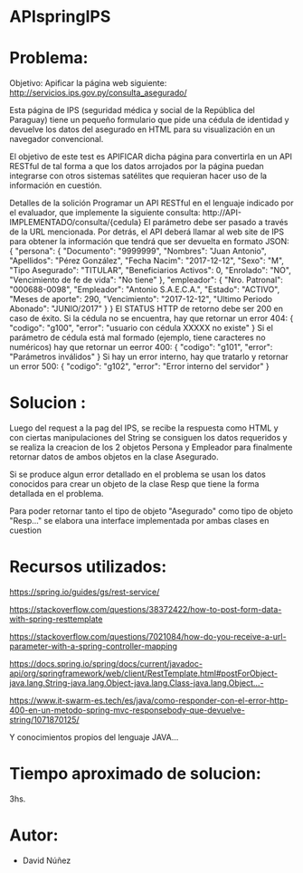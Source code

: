 # APIspringIPS

# Problema:

Objetivo: Apificar la página web siguiente:
http://servicios.ips.gov.py/consulta_asegurado/

Esta página de IPS (seguridad médica y social de la República del Paraguay) tiene un pequeño
formulario que pide una cédula de identidad y devuelve los datos del asegurado en HTML para su
visualización en un navegador convencional.

El objetivo de este test es APIFICAR dicha página para convertirla en un API RESTful de tal forma a
que los datos arrojados por la página puedan integrarse con otros sistemas satélites que requieran
hacer uso de la información en cuestión.

Detalles de la solición
Programar un API RESTful en el lenguaje indicado por el evaluador, que implemente la siguiente
consulta:
http://API-IMPLEMENTADO/consulta/{cedula}
El parámetro debe ser pasado a través de la URL mencionada. Por detrás, el API deberá llamar al
web site de IPS para obtener la información que tendrá que ser devuelta en formato JSON:
{ "persona": { "Documento": "9999999", "Nombres": "Juan Antonio", "Apellidos": "Pérez
González", "Fecha Nacim": "2017-12-12", "Sexo": "M", "Tipo Asegurado": "TITULAR",
"Beneficiarios Activos": 0, "Enrolado": "NO", "Vencimiento de fe de vida": "No tiene" },
"empleador": { "Nro. Patronal": "000688-0098", "Empleador": "Antonio S.A.E.C.A.",
"Estado": "ACTIVO", "Meses de aporte": 290, "Vencimiento": "2017-12-12", "Ultimo
Periodo Abonado": "JUNIO/2017" } }
El STATUS HTTP de retorno debe ser 200 en caso de éxito.
Si la cédula no se encuentra, hay que retornar un error 404:
{ "codigo": "g100", "error": "usuario con cédula XXXXX no existe" }
Si el parámetro de cédula está mal formado (ejemplo, tiene caracteres no numéricos) hay que
retornar un eerror 400:
{ "codigo": "g101", "error": "Parámetros inválidos" }
Si hay un error interno, hay que tratarlo y retornar un error 500:
{ "codigo": "g102", "error": "Error interno del servidor" }

# Solucion :

Luego del request a la pag del IPS, se recibe la respuesta como HTML y con ciertas manipulaciones del String se consiguen los datos requeridos y se realiza la creacion de los 2 objetos Persona y Empleador para finalmente retornar datos de ambos objetos en la clase Asegurado.

Si se produce algun error detallado en el problema se usan los datos conocidos para crear un objeto de la clase Resp que tiene la forma detallada en el problema.

Para poder retornar tanto el tipo de objeto "Asegurado" como tipo de objeto "Resp..." se elabora una interface implementada por ambas clases en cuestion

# Recursos utilizados:

https://spring.io/guides/gs/rest-service/

https://stackoverflow.com/questions/38372422/how-to-post-form-data-with-spring-resttemplate

https://stackoverflow.com/questions/7021084/how-do-you-receive-a-url-parameter-with-a-spring-controller-mapping

https://docs.spring.io/spring/docs/current/javadoc-api/org/springframework/web/client/RestTemplate.html#postForObject-java.lang.String-java.lang.Object-java.lang.Class-java.lang.Object...-

https://www.it-swarm-es.tech/es/java/como-responder-con-el-error-http-400-en-un-metodo-spring-mvc-responsebody-que-devuelve-string/1071870125/

Y conocimientos propios del lenguaje JAVA...

# Tiempo aproximado de solucion:

3hs.

# Autor:

- David Núñez




